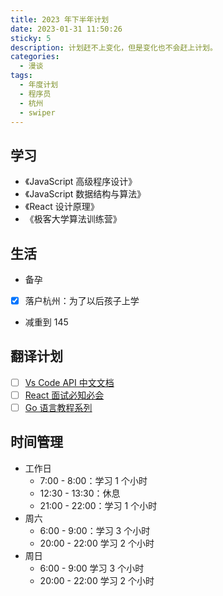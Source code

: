 ```yaml
---
title: 2023 年下半年计划
date: 2023-01-31 11:50:26
sticky: 5
description: 计划赶不上变化，但是变化也不会赶上计划。
categories:
  - 漫谈
tags:
  - 年度计划
  - 程序员
  - 杭州
  - swiper
---
```


## 学习

- 《JavaScript 高级程序设计》
- 《JavaScript 数据结构与算法》
- 《React 设计原理》
- 《极客大学算法训练营》

## 生活

- 备孕
- [x] 落户杭州：为了以后孩子上学
- 减重到 145

## 翻译计划

- [ ] [Vs Code API 中文文档](https://github.com/vscode-cn/vscode-api-cn)
- [ ] [React 面试必知必会](https://youngjuning.js.org/react-interview)
- [ ] [Go 语言教程系列](https://youngjuning.js.org/categories/Golang/Go-%E8%AF%AD%E8%A8%80%E7%B3%BB%E5%88%97%E6%95%99%E7%A8%8B/)

## 时间管理

- 工作日
  - 7:00 - 8:00：学习 1 个小时
  - 12:30 - 13:30：休息
  - 21:00 - 22:00：学习 1 个小时
- 周六
  - 6:00 - 9:00：学习 3 个小时
  - 20:00 - 22:00 学习 2 个小时
- 周日
  - 6:00 - 9:00 学习 3 个小时
  - 20:00 - 22:00 学习 2 个小时
